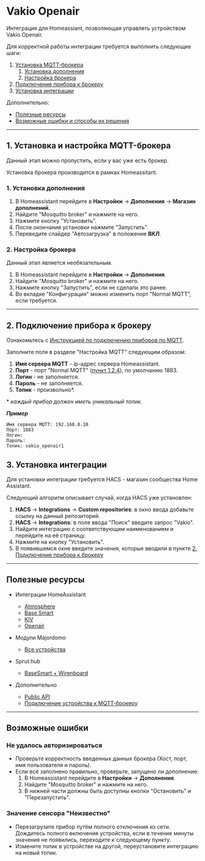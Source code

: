 # Vakio Openair

Интеграция для Homeassiant, позволяющая управлять устройством Vakio Openair.

Для корректной работы интеграции требуется выполнить следующие шаги:

1. [Установка MQTT-брокера](#broker)
   1. [Установка дополнения](#broker_download)
   2. [Настройка брокера](#broker_settings)
2. [Подключение прибора к брокеру](#connect)
3. [Установка интеграции](#setup)

Дополнительно:

- [Полезные ресурсы](#sources)
- [Возможные ошибки и способы их решения](#errors)

---

## <a name="broker"></a> 1. Установка и настройка MQTT-брокера

Данный этап можно пропустить, если у вас уже есть брокер.

Установка брокера производится в рамках Homeassitant.

### <a name="broker_download"></a> 1. Установка дополнения

1. В Homeassistant перейдите в **Настройки** -> **Дополнения** -> **Магазин дополнений**.
2. Найдите "Mosquitto broker" и нажмите на него.
3. Нажмите кнопку "Установить".
4. После окончания установки нажмите "Запустить".
5. Переведите слайдер "Автозагрузка" в положение **ВКЛ**.

### <a name="broker_settings"></a> 2. Настройка брокера

Данный этап является необязательным.

1. В Homeassistant перейдите в **Настройки** -> **Дополнения**.
2. Найдите "Mosquitto broker" и нажмите на него.
3. Нажмите кнопку "Запустить", если не сделали это ранее.
4. <a name="broker_normal_mqtt"></a> Во вкладке "Конфигурация" можно изменить порт "Normal MQTT", если требуется.

---

## <a name="connect"></a> 2. Подключение прибора к брокеру

Ознакомьтесь с <a target="_blanc" href="https://vakio.ru/vakio-mqtt.pdf">Инструкцией по подключению приборов по MQTT</a>.

Заполните поля в разделе "Настройка MQTT" следующим образом:

1. **Имя сервера MQTT** - ip-адрес сервера Homeassistant.
2. **Порт** - порт "Normal MQTT" ([пункт 1.2.4](#broker_normal_mqtt)), по умолчанию 1883.
3. **Логин** - не заполняется.
4. **Пароль** - не заполняется.
5. **Топик** - произвольно\*.

\* _каждый прибор должен иметь уникальный топик._

**_Пример_**

```
Имя сервера MQTT: 192.168.0.10
Порт: 1883
Логин:
Пароль:
Топик: vakio_openair1
```

## <a name="setup"></a> 3. Установка интеграции

Для установки интеграции требуется HACS - магазин сообщества Home Assistant.

Следующий алгоритм описывает случай, когда HACS уже установлен:

1. **HACS** -> **Integrations** -> **Custom repositories**: в окно ввода добавьте ссылку на данный репозиторий.
2. **HACS** -> **Integrations**: в поле ввода "Поиск" введите запрос "Vakio".
3. Найдите интеграцию с соответствующим наименованием и перейдите на её страницу.
4. Нажмите на кнопку "Установить".
5. В появившемся окне введите значения, которые вводили в пункте [2. Подключение прибора к брокеру](#connect)

---

## <a name="sources"></a> Полезные ресурсы

- Интеграции HomeAssistant

  - [Atmosphere](https://github.com/maxmostovoy/vakio_atmosphere)
  - [Base Smart](https://github.com/maxmostovoy/vakio_base_smart)
  - [KIV](https://github.com/maxmostovoy/vakio_kiv)
  - [Openair](https://github.com/maxmostovoy/vakio_openair)

- Модули Majordomo

  - [Все устройства](https://github.com/maxmostovoy/vakio_smart_control)

- Sprut.hub

  - [BaseSmart + Wirenboard](https://comf.life/kak-dobavit-rekuperator-vakio-v-umnyj-dom-wirenboard-yandeks-alisu-apple-home-spruthub.html)

- Дополнительно
  - [Public API](https://github.com/maxmostovoy/vakio-public-api)
  - [Подключение устройства к MQTT-брокеру](https://vakio.ru/vakio-mqtt.pdf)

---

## <a name="errors"></a> Возможные ошибки

### <a name="auth_error"></a> **Не удалось авторизироваться**

- Проверьте корректность введенных данных брокера (Хост, порт, имя пользователя и пароль).
- Если всё заполнено правильно, проверьте, запущено ли дополнение:
  1. В Homeassistant перейдите в **Настройки** -> **Дополнения**.
  2. Найдите "Mosquitto broker" и нажмите на него.
  3. В нижней части должны быть доступны кнопки "Остановить" и "Перезапустить".

### <a name="auth_error"></a> **Значение сенсора "Неизвестно"**

- Перезагрузите прибор путём полного отключения из сети. Дождитесь полного включения устройства, если в течение минуты значения не появились, переходите к следующему пункту.
- Измените топик в устройстве на другой, переустановите интеграцию на новый топик.
